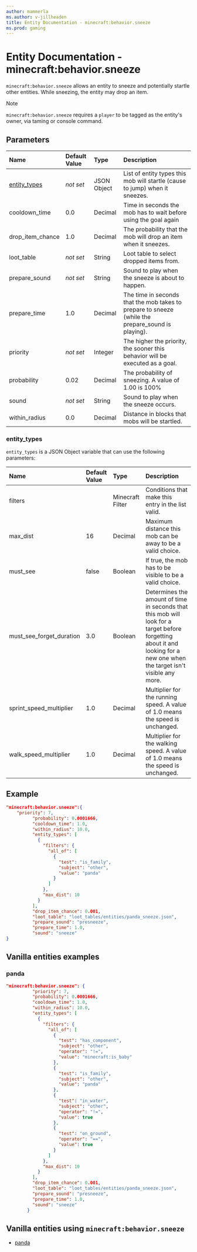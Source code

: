 ```yaml
---
author: mammerla
ms.author: v-jillheaden
title: Entity Documentation - minecraft:behavior.sneeze
ms.prod: gaming
---
```


# Entity Documentation - minecraft:behavior.sneeze

`minecraft:behavior.sneeze` allows an entity to sneeze and potentially startle other entities. While sneezing, the entity may drop an item.

> [!NOTE]
> `minecraft:behavior.sneeze` requires a `player` to be tagged as the entity's owner, via taming or console command.

## Parameters

|Name |Default Value  |Type  |Description  |
|:----------|:----------|:----------|:----------|
|[entity_types](../Definitions/NestedTables/entity_types.md)|*not set* | JSON Object|  List of entity types this mob will startle (cause to jump) when it sneezes.|
|cooldown_time| 0.0|Decimal| Time in seconds the mob has to wait before using the goal again |
|drop_item_chance| 1.0| Decimal| The probability that the mob will drop an item when it sneezes. |
|loot_table|*not set* | String|  Loot table to select dropped items from. |
|prepare_sound|*not set* | String|  Sound to play when the sneeze is about to happen. |
| prepare_time| 1.0| Decimal| The time in seconds that the mob takes to prepare to sneeze (while the prepare_sound is playing). |
|priority|*not set*|Integer|The higher the priority, the sooner this behavior will be executed as a goal.|
|probability| 0.02| Decimal| The probability of sneezing. A value of 1.00 is 100% |
|sound|*not set* | String| Sound to play when the sneeze occurs. |
| within_radius| 0.0| Decimal| Distance in blocks that mobs will be startled. |

### entity_types

`entity_types` is a JSON Object variable that can use the following parameters:

|Name |Default Value |Type |Description |
|:-----|:--------------|:-----|:------------|
|filters | |Minecraft Filter|Conditions that make this entry in the list valid. |
|max_dist |16 |Decimal |Maximum distance this mob can be away to be a valid choice. |
|must_see |false |Boolean |If true, the mob has to be visible to be a valid choice. |
|must_see_forget_duration |3.0 | Boolean |Determines the amount of time in seconds that this mob will look for a target before forgetting about it and looking for a new one when the target isn't visible any more. |
|sprint_speed_multiplier |1.0 |Decimal |Multiplier for the running speed. A value of 1.0 means the speed is unchanged. |
|walk_speed_multiplier |1.0 |Decimal |Multiplier for the walking speed. A value of 1.0 means the speed is unchanged. |

## Example

```json
"minecraft:behavior.sneeze":{
    "priority": 7,
          "probability": 0.0001666,
          "cooldown_time": 1.0,
          "within_radius": 10.0,
          "entity_types": [
            {
              "filters": {
                "all_of": [
                  {
                    "test": "is_family",
                    "subject": "other",
                    "value": "panda"
                  }
                ]
              },
              "max_dist": 10
            }
          ],
          "drop_item_chance": 0.001,
          "loot_table": "loot_tables/entities/panda_sneeze.json",
          "prepare_sound": "presneeze",
          "prepare_time": 1.0,
          "sound": "sneeze"
}
```

## Vanilla entities examples

### panda

```json
"minecraft:behavior.sneeze": {
          "priority": 7,
          "probability": 0.0001666,
          "cooldown_time": 1.0,
          "within_radius": 10.0,
          "entity_types": [
            {
              "filters": {
                "all_of": [
                  {
                    "test": "has_component",
                    "subject": "other",
                    "operator": "!=",
                    "value": "minecraft:is_baby"
                  },
                  {
                    "test": "is_family",
                    "subject": "other",
                    "value": "panda"
                  },
                  {
                    "test": "in_water",
                    "subject": "other",
                    "operator": "!=",
                    "value": true
                  },
                  {
                    "test": "on_ground",
                    "operator": "==",
                    "value": true
                  }
                ]
              },
              "max_dist": 10
            }
          ],
          "drop_item_chance": 0.001,
          "loot_table": "loot_tables/entities/panda_sneeze.json",
          "prepare_sound": "presneeze",
          "prepare_time": 1.0,
          "sound": "sneeze"
        }

```

## Vanilla entities using `minecraft:behavior.sneeze`

- [panda](../../../../Source/VanillaBehaviorPack_Snippets/entities/panda.md)
